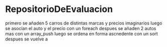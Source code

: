 # RepositorioDeEvaluacion

primero se añaden 5 carros de distintas marcas y precios imaginarios
luego se asocian el auto y el precio con un foreach
despues se añaden 2 autos mas con un array_push
luego se ordena en forma ascnedente con un sort
despues se vuelve a
